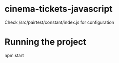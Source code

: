# cinema-tickets-javascript
 
Check /src/pairtest/constant/index.js for configuration

# Running the project

npm start
